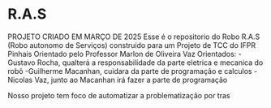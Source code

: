 # R.A.S
PROJETO CRIADO EM MARÇO DE 2025
Esse é o repositorio do Robo R.A.S (Robo autonomo de Serviços) construido para um Projeto de TCC do IFPR Pinhais
Orientado pelo Professor Marlon de Oliveira Vaz
Orientados:
-Gustavo Rocha, qualterá a responsabilidade da parte eletrica e mecanica do robô
-Guilherme Macanhan, cuidara da parte de programação e calculos
-Nicolas Vaz, junto ao Macanhan irá fazer a parte de programação

Nosso projeto tem foco de automatizar a problematização por tras
